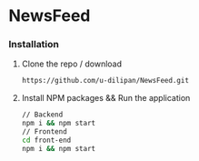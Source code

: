 # NewsFeed

### Installation
1. Clone the repo / download
   ```sh
   https://github.com/u-dilipan/NewsFeed.git
   ```
2. Install NPM packages && Run the application
   ```sh
   // Backend 
   npm i && npm start
   // Frontend
   cd front-end
   npm i && npm start
   ```
